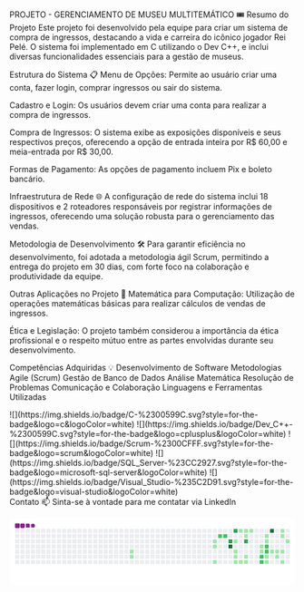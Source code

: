 PROJETO - GERENCIAMENTO DE MUSEU MULTITEMÁTICO 🎟️
Resumo do Projeto
Este projeto foi desenvolvido pela equipe para criar um sistema de compra de ingressos, destacando a vida e carreira do icônico jogador Rei Pelé. O sistema foi implementado em C utilizando o Dev C++, e inclui diversas funcionalidades essenciais para a gestão de museus.

Estrutura do Sistema 📋
Menu de Opções:
Permite ao usuário criar uma conta, fazer login, comprar ingressos ou sair do sistema.

Cadastro e Login:
Os usuários devem criar uma conta para realizar a compra de ingressos.

Compra de Ingressos:
O sistema exibe as exposições disponíveis e seus respectivos preços, oferecendo a opção de entrada inteira por R$ 60,00 e meia-entrada por R$ 30,00.

Formas de Pagamento:
As opções de pagamento incluem Pix e boleto bancário.

Infraestrutura de Rede 🌐
A configuração de rede do sistema inclui 18 dispositivos e 2 roteadores responsáveis por registrar informações de ingressos, oferecendo uma solução robusta para o gerenciamento das vendas.

Metodologia de Desenvolvimento 🛠️
Para garantir eficiência no desenvolvimento, foi adotada a metodologia ágil Scrum, permitindo a entrega do projeto em 30 dias, com forte foco na colaboração e produtividade da equipe.

Outras Aplicações no Projeto 📐
Matemática para Computação:
Utilização de operações matemáticas básicas para realizar cálculos de vendas de ingressos.

Ética e Legislação:
O projeto também considerou a importância da ética profissional e o respeito mútuo entre as partes envolvidas durante seu desenvolvimento.

Competências Adquiridas 💡
Desenvolvimento de Software
Metodologias Agile (Scrum)
Gestão de Banco de Dados
Análise Matemática
Resolução de Problemas
Comunicação e Colaboração
Linguagens e Ferramentas Utilizadas
<div> ![](https://img.shields.io/badge/C-%2300599C.svg?style=for-the-badge&logo=c&logoColor=white) ![](https://img.shields.io/badge/Dev_C++-%2300599C.svg?style=for-the-badge&logo=cplusplus&logoColor=white) ![](https://img.shields.io/badge/Scrum-%2300CFFF.svg?style=for-the-badge&logo=scrum&logoColor=white) ![](https://img.shields.io/badge/SQL_Server-%23CC2927.svg?style=for-the-badge&logo=microsoft-sql-server&logoColor=white) ![](https://img.shields.io/badge/Visual_Studio-%235C2D91.svg?style=for-the-badge&logo=visual-studio&logoColor=white) </div>
Contato 📫
Sinta-se à vontade para me contatar via LinkedIn

<p align="center"> <img src="https://github.com/luis0777/luis0777/blob/output/github-contribution-grid-snake.gif" alt="snake gif"> </p>
